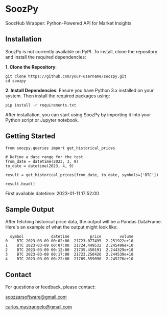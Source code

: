 # SoozPy

SoozHub Wrapper: Python-Powered API for Market Insights

## Installation

SoozPy is not currently available on PyPI. To install, clone the repository and install the required dependencies:

**1. Clone the Repository**:

```
git clone https://github.com/your-username/soozpy.git
cd soozpy
```

**2. Install Dependencies**:
Ensure you have Python 3.x installed on your system. Then install the required packages using:

```
pip install -r requirements.txt
```

After installation, you can start using SoozPy by importing it into your Python script or Jupyter notebook.

## Getting Started

```from datetime import datetime
from soozpy.queries import get_historical_prices

# Define a date range for the test
from_date = datetime(2023, 3, 9)
to_date = datetime(2023, 4, 9)

result = get_historical_prices(from_date, to_date, symbols=['BTC'])

result.head()
```

First available datetime: 2023-01-11 17:52:00

## Sample Output

After fetching historical price data, the output will be a Pandas DataFrame. Here's an example of what the output might look like:

```
  symbol            datetime         price        volume
0    BTC 2023-03-09 00:02:00  21723.077495  2.251922e+10
1    BTC 2023-03-09 00:07:00  21724.449532  2.245498e+10
2    BTC 2023-03-09 00:12:00  21735.450191  2.244329e+10
3    BTC 2023-03-09 00:17:00  21723.250426  2.244539e+10
4    BTC 2023-03-09 00:22:00  21709.559090  2.245276e+10
```

## Contact

For questions or feedback, please contact:

soozzarsoftware@gmail.com

carlos.mastrangelo@gmail.com
